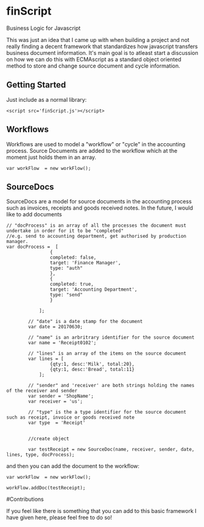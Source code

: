 # finScript
Business Logic for Javascript

This was just an idea that I came up with when building a project and not really finding a decent framework that standardizes how javascript transfers business document information. It's main goal is to atleast start a discussion on how we can do this with ECMAscript as a standard object oriented method to store and change source document and cycle information. 


## Getting Started

Just include as a normal library:

```
<script src='finScript.js'></script>
```

## Workflows

Workflows are used to model a "workflow" or "cycle" in the accounting process. Source Documents are added to the workflow which at 
the moment just holds them in an array. 

```
var workFlow  = new workFlow();

```


## SourceDocs

SourceDocs are a model for source documents in the accounting process such as invoices, receipts and goods received notes. In the future, I would like to add documents 
```
// "docProcess" is an array of all the processes the document must undertake in order for it to be "completed" 
//e.g. send to accounting department, get authorised by production manager.
var docProcess =  [
				{
				completed: false,
				target: 'Finance Manager',
				type: "auth"
				},
				{
				completed: true,
				target: 'Accounting Department',
				type: "send"
				}	
			
			];
		
		// "date" is a date stamp for the document
		var date = 20170630;

		// "name" is an arbritrary identifier for the source document
		var	name = 'Receipt0102';

		// "lines" is an array of the items on the source document
		var lines = [
				{qty:1, desc:'Milk', total:20},
				{qty:1, desc:'Bread', total:11}
			];

		// "sender" and 'receiver' are both strings holding the names of the receiver and sender
		var sender = 'ShopName';
		var receiver = 'us';

		// "type" is the a type identifier for the source document such as receipt, invoice or goods received note
		var type  = 'Receipt'


		//create object

		var testReceipt = new SourceDoc(name, receiver, sender, date, lines, type, docProcess);

```


and then you can add the document to the workflow:

```
var workFlow  = new workFlow();

workFlow.addDoc(testReceipt);

```


#Contributions

If you feel like there is something that you can add to this basic framework I have given here, please feel free to do so!
